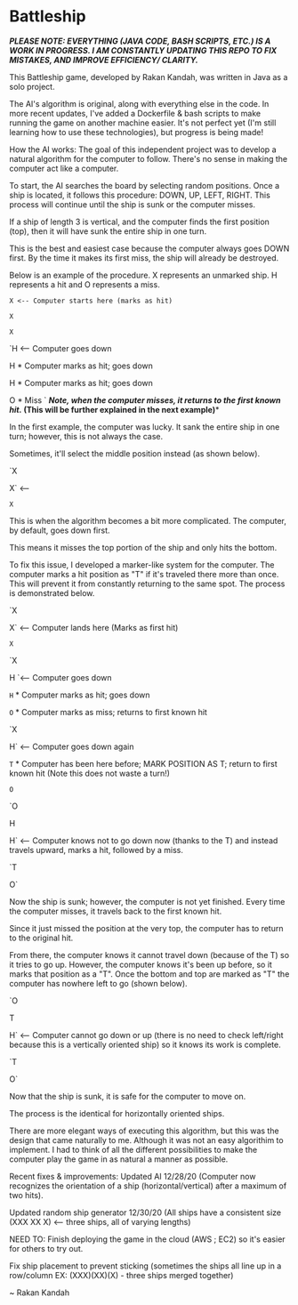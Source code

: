 # Battleship
***PLEASE NOTE: EVERYTHING (JAVA CODE, BASH SCRIPTS, ETC.) IS A WORK IN PROGRESS. I AM CONSTANTLY UPDATING THIS REPO TO FIX MISTAKES, AND IMPROVE EFFICIENCY/ CLARITY.***

This Battleship game, developed by Rakan Kandah, was written in Java as a solo project. 

The AI's algorithm is original, along with everything else in the code. In more recent updates, I've added a Dockerfile & bash scripts to make running the game on another machine easier. It's not perfect yet (I'm still learning how to use these technologies), but progress is being made! 

How the AI works: 
The goal of this independent project was to develop a natural algorithm for the computer to follow. There's no sense in making the computer act like a computer.


To start, the AI searches the board by selecting random positions. Once a ship is located, it follows this procedure: DOWN, UP, LEFT, RIGHT. This process will continue until the ship is sunk or the computer misses. 

If a ship of length 3 is vertical, and the computer finds the first position (top), then it will have sunk the entire ship in one turn. 

This is the best and easiest case because the computer always goes DOWN first. By the time it makes its first miss, the ship will already be destroyed. 

Below is an example of the procedure. X represents an unmarked ship. H represents a hit and O represents a miss.

`X <-- Computer starts here (marks as hit)`

`X`

`X`


`H <-- Computer goes down

H * Computer marks as hit; goes down

H * Computer marks as hit; goes down

O * Miss
`
***Note, when the computer misses, it returns to the first known hit.* (This will be further explained in the next example)***

In the first example, the computer was lucky. It sank the entire ship in one turn; however, this is not always the case. 

Sometimes, it'll select the middle position instead (as shown below).

`X 

X` <--

`X `

This is when the algorithm becomes a bit more complicated. The computer, by default, goes down first. 

This means it misses the top portion of the ship and only hits the bottom. 

To fix this issue, I developed a marker-like system for the computer. The computer marks a hit position as "T" if it's traveled there more than once. This will prevent it from constantly returning to the same spot. The process is demonstrated below.

`X       

X` <-- Computer lands here (Marks as first hit)

`X`

`X 

H `<-- Computer goes down

`H` * Computer marks as hit; goes down

`O` * Computer marks as miss; returns to first known hit

`X 

H` <-- Computer goes down again 

`T` * Computer has been here before; MARK POSITION AS T; return to first known hit (Note this does not waste a turn!)

`O`

`O

H

H` <-- Computer knows not to go down now (thanks to the T) and instead travels upward, marks a hit, followed by a miss. 

`T

O`

Now the ship is sunk; however, the computer is not yet finished. Every time the computer misses, it travels back to the first known hit. 

Since it just missed the position at the very top, the computer has to return to the original hit. 

From there, the computer knows it cannot travel down (because of the T) so it tries to go up. However, the computer knows it's been up before, so it marks that
position as a "T". Once the bottom and top are marked as "T" the computer has nowhere left to go (shown below). 

`O

T

H` <-- Computer cannot go down or up (there is no need to check left/right because this is a vertically oriented ship) so it knows its work is complete.

`T

O`

Now that the ship is sunk, it is safe for the computer to move on.

The process is the identical for horizontally oriented ships. 

There are more elegant ways of executing this algorithm, but this was the design that came naturally to me. Although it was not an easy algorithim to implement. I had to think of all the different possibilities to make the computer play the game in as natural a manner as possible. 

Recent fixes & improvements:
  Updated AI 12/28/20 (Computer now recognizes the orientation of a ship (horizontal/vertical) after a maximum of two hits). 
  
  Updated random ship generator 12/30/20 (All ships have a consistent size (XXX XX X) <-- three ships, all of varying lengths)
  
 NEED TO: 
  Finish deploying the game in the cloud (AWS ; EC2) so it's easier for others to try out.  
  
  Fix ship placement to prevent sticking (sometimes the ships all line up in a row/column EX: (XXX)(XX)(X) - three ships merged together) 

~ Rakan Kandah
